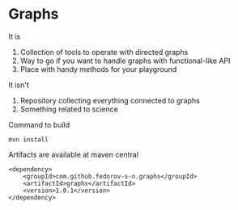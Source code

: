 # Graphs

It is

  1. Collection of tools to operate with directed graphs
  2. Way to go if you want to handle graphs with functional-like API
  3. Place with handy methods for your playground

It isn't

  1. Repository collecting everything connected to graphs
  2. Something related to science

Command to build

    mvn install

Artifacts are available at maven central

    <dependency>
        <groupId>com.github.fedorov-s-n.graphs</groupId>
        <artifactId>graphs</artifactId>
        <version>1.0.1</version>
    </dependency>
